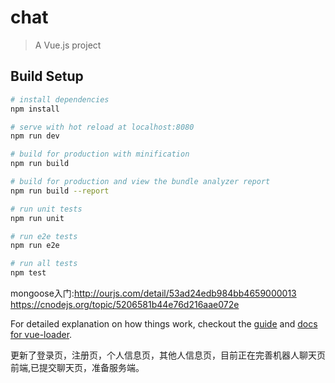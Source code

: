 # chat

> A Vue.js project

## Build Setup

``` bash
# install dependencies
npm install

# serve with hot reload at localhost:8080
npm run dev

# build for production with minification
npm run build

# build for production and view the bundle analyzer report
npm run build --report

# run unit tests
npm run unit

# run e2e tests
npm run e2e

# run all tests
npm test
```
mongoose入门:http://ourjs.com/detail/53ad24edb984bb4659000013
https://cnodejs.org/topic/5206581b44e76d216aae072e

For detailed explanation on how things work, checkout the [guide](http://vuejs-templates.github.io/webpack/) and [docs for vue-loader](http://vuejs.github.io/vue-loader).

更新了登录页，注册页，个人信息页，其他人信息页，目前正在完善机器人聊天页前端,已提交聊天页，准备服务端。
